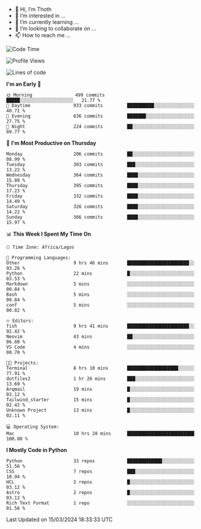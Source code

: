 <!---
thoth2357/thoth2357 is a ✨ special ✨ repository because its `README.md` (this file) appears on your GitHub profile.
You can click the Preview link to take a look at your changes.
--->

- 👋 Hi, I’m Thoth
- 👀 I’m interested in ...
- 🌱 I’m currently learning ...
- 💞️ I’m looking to collaborate on ...
- 📫 How to reach me ...




<!--START_SECTION:waka-->
![Code Time](http://img.shields.io/badge/Code%20Time-2%2C779%20hrs%2010%20mins-blue)

![Profile Views](http://img.shields.io/badge/Profile%20Views-0-blue)

![Lines of code](https://img.shields.io/badge/From%20Hello%20World%20I%27ve%20Written-31.0%20million%20lines%20of%20code-blue)

**I'm an Early 🐤** 

```text
🌞 Morning                499 commits         █████░░░░░░░░░░░░░░░░░░░░   21.77 % 
🌆 Daytime                933 commits         ██████████░░░░░░░░░░░░░░░   40.71 % 
🌃 Evening                636 commits         ███████░░░░░░░░░░░░░░░░░░   27.75 % 
🌙 Night                  224 commits         ██░░░░░░░░░░░░░░░░░░░░░░░   09.77 % 
```
📅 **I'm Most Productive on Thursday** 

```text
Monday                   206 commits         ██░░░░░░░░░░░░░░░░░░░░░░░   08.99 % 
Tuesday                  303 commits         ███░░░░░░░░░░░░░░░░░░░░░░   13.22 % 
Wednesday                364 commits         ████░░░░░░░░░░░░░░░░░░░░░   15.88 % 
Thursday                 395 commits         ████░░░░░░░░░░░░░░░░░░░░░   17.23 % 
Friday                   332 commits         ████░░░░░░░░░░░░░░░░░░░░░   14.49 % 
Saturday                 326 commits         ████░░░░░░░░░░░░░░░░░░░░░   14.22 % 
Sunday                   366 commits         ████░░░░░░░░░░░░░░░░░░░░░   15.97 % 
```


📊 **This Week I Spent My Time On** 

```text
🕑︎ Time Zone: Africa/Lagos

💬 Programming Languages: 
Other                    9 hrs 46 mins       ███████████████████████░░   93.26 % 
Python                   22 mins             █░░░░░░░░░░░░░░░░░░░░░░░░   03.53 % 
Markdown                 5 mins              ░░░░░░░░░░░░░░░░░░░░░░░░░   00.84 % 
Bash                     5 mins              ░░░░░░░░░░░░░░░░░░░░░░░░░   00.84 % 
conf                     5 mins              ░░░░░░░░░░░░░░░░░░░░░░░░░   00.82 % 

🔥 Editors: 
fish                     9 hrs 41 mins       ███████████████████████░░   92.42 % 
Neovim                   43 mins             ██░░░░░░░░░░░░░░░░░░░░░░░   06.88 % 
VS Code                  4 mins              ░░░░░░░░░░░░░░░░░░░░░░░░░   00.70 % 

🐱‍💻 Projects: 
Terminal                 8 hrs 10 mins       ███████████████████░░░░░░   77.91 % 
dotfiles2                1 hr 26 mins        ███░░░░░░░░░░░░░░░░░░░░░░   13.69 % 
Arqmail                  19 mins             █░░░░░░░░░░░░░░░░░░░░░░░░   03.12 % 
Tailwind_starter         15 mins             █░░░░░░░░░░░░░░░░░░░░░░░░   02.42 % 
Unknown Project          13 mins             █░░░░░░░░░░░░░░░░░░░░░░░░   02.11 % 

💻 Operating System: 
Mac                      10 hrs 28 mins      █████████████████████████   100.00 % 
```

**I Mostly Code in Python** 

```text
Python                   33 repos            █████████████░░░░░░░░░░░░   51.56 % 
CSS                      7 repos             ███░░░░░░░░░░░░░░░░░░░░░░   10.94 % 
HCL                      2 repos             █░░░░░░░░░░░░░░░░░░░░░░░░   03.12 % 
Astro                    2 repos             █░░░░░░░░░░░░░░░░░░░░░░░░   03.12 % 
Rich Text Format         1 repo              ░░░░░░░░░░░░░░░░░░░░░░░░░   01.56 % 
```




 Last Updated on 15/03/2024 18:33:33 UTC
<!--END_SECTION:waka-->
<!--![](http://github-profile-summary-cards.vercel.app/api/cards/profile-details?username=thoth2357&theme=2077)

![](http://github-profile-summary-cards.vercel.app/api/cards/stats?username=thoth2357&theme=2077)![](http://github-profile-summary-cards.vercel.app/api/cards/productive-time?username=thoth2357&theme=2077&utcOffset=8) -->
